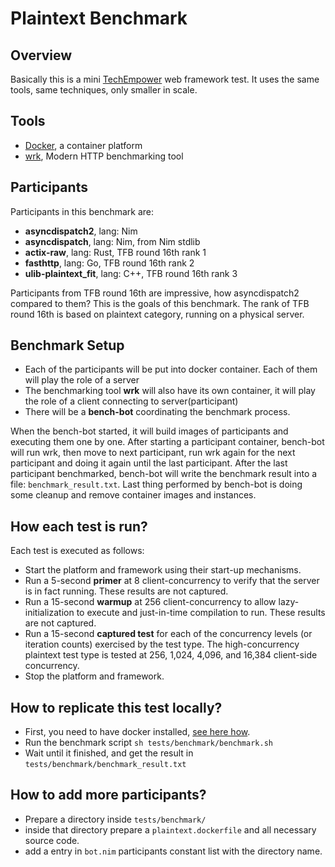 # Plaintext Benchmark

## Overview
Basically this is a mini [TechEmpower](https://www.techempower.com/benchmarks/)
web framework test. It uses the same tools, same techniques, only smaller in scale.

## Tools
* [Docker](https://www.docker.com/), a container platform
* [wrk](https://github.com/wg/wrk), Modern HTTP benchmarking tool

## Participants
Participants in this benchmark are:
* __asyncdispatch2__, lang: Nim
* __asyncdispatch__, lang: Nim, from Nim stdlib
* __actix-raw__, lang: Rust, TFB round 16th rank 1
* __fasthttp__, lang: Go, TFB round 16th rank 2
* __ulib-plaintext_fit__, lang: C++, TFB round 16th rank 3

Participants from TFB round 16th are impressive, how asyncdispatch2 compared to them? This is the goals of this benchmark.
The rank of TFB round 16th is based on plaintext category, running on a physical server.

## Benchmark Setup

* Each of the participants will be put into docker container. Each of them will play the role of a server
* The benchmarking tool __wrk__ will also have its own container, it will play the role of a client connecting to server(participant)
* There will be a __bench-bot__ coordinating the benchmark process.

When the bench-bot started, it will build images of participants and executing them one by one.
After starting a participant container, bench-bot will run wrk,
then move to next participant, run wrk again for the next participant and doing it again until the last participant.
After the last participant benchmarked, bench-bot will write the benchmark result into a file: `benchmark_result.txt`.
Last thing performed by bench-bot is doing some cleanup and remove container images and instances.

## How each test is run?

Each test is executed as follows:
* Start the platform and framework using their start-up mechanisms.
* Run a 5-second __primer__ at 8 client-concurrency to verify that the server is in fact running. These results are not captured.
* Run a 15-second __warmup__ at 256 client-concurrency to allow lazy-initialization to execute and just-in-time compilation to run. These results are not captured.
* Run a 15-second __captured test__ for each of the concurrency levels (or iteration counts) exercised by the test type.
  The high-concurrency plaintext test type is tested at 256, 1,024, 4,096, and 16,384 client-side concurrency.
* Stop the platform and framework.

## How to replicate this test locally?
* First, you need to have docker installed, [see here how](https://www.digitalocean.com/community/tutorials/how-to-install-and-use-docker-on-ubuntu-18-04).
* Run the benchmark script `sh tests/benchmark/benchmark.sh`
* Wait until it finished, and get the result in `tests/benchmark/benchmark_result.txt`

## How to add more participants?

* Prepare a directory inside `tests/benchmark/`
* inside that directory prepare a `plaintext.dockerfile` and all necessary source code.
* add a entry in `bot.nim` participants constant list with the directory name.
